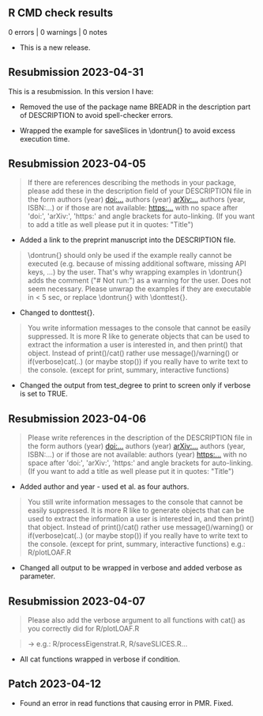 ## R CMD check results

0 errors | 0 warnings | 0 notes

* This is a new release.

## Resubmission 2023-04-31
This is a resubmission. In this version I have:

* Removed the use of the package name BREADR in the description part of DESCRIPTION to avoid spell-checker errors. 

* Wrapped the example for saveSlices in \dontrun{} to avoid excess execution time. 

## Resubmission 2023-04-05

> If there are references describing the methods in your package, please
add these in the description field of your DESCRIPTION file in the form
authors (year) <doi:...>
authors (year) <arXiv:...>
authors (year, ISBN:...)
or if those are not available: <https:...>
with no space after 'doi:', 'arXiv:', 'https:' and angle brackets for
auto-linking.
(If you want to add a title as well please put it in quotes: "Title")

* Added a link to the preprint manuscript into the DESCRIPTION file. 

> \dontrun{} should only be used if the example really cannot be executed
(e.g. because of missing additional software, missing API keys, ...) by
the user. That's why wrapping examples in \dontrun{} adds the comment
("# Not run:") as a warning for the user.
Does not seem necessary.
Please unwrap the examples if they are executable in < 5 sec, or replace
\dontrun{} with \donttest{}.

* Changed to donttest{}.

> You write information messages to the console that cannot be easily
suppressed. It is more R like to generate objects that can be used to
extract the information a user is interested in, and then print() that
object.
Instead of print()/cat() rather use message()/warning()  or
if(verbose)cat(..) (or maybe stop()) if you really have to write text to
the console.
(except for print, summary, interactive functions)

* Changed the output from test_degree to print to screen only if verbose is set to TRUE. 

## Resubmission 2023-04-06

> Please write references in the description of the DESCRIPTION file in
the form
authors (year) <doi:...>
authors (year) <arXiv:...>
authors (year, ISBN:...)
or if those are not available: authors (year) <https:...>
with no space after 'doi:', 'arXiv:', 'https:' and angle brackets for
auto-linking.
(If you want to add a title as well please put it in quotes: "Title")

* Added author and year - used et al. as four authors. 

> You still write information messages to the console that cannot be
easily suppressed. It is more R like to generate objects that can be
used to extract the information a user is interested in, and then
print() that object.
Instead of print()/cat() rather use message()/warning()  or
if(verbose)cat(..) (or maybe stop()) if you really have to write text to
the console.
(except for print, summary, interactive functions)
e.g.: R/plotLOAF.R

* Changed all output to be wrapped in verbose and added verbose as parameter. 

## Resubmission 2023-04-07

> Please also add the verbose argument to all functions with cat() as you correctly did for R/plotLOAF.R

> -> e.g.: R/processEigenstrat.R, R/saveSLICES.R...

* All cat functions wrapped in verbose if condition. 

## Patch 2023-04-12

* Found an error in read functions that causing error in PMR. Fixed. 
